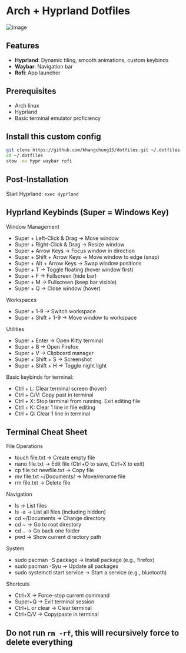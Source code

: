# Arch + Hyprland Dotfiles  
![image](https://github.com/user-attachments/assets/6af0f3ff-b1de-482d-9017-3612db0e4c10)

## Features
- **Hyprland**: Dynamic tiling, smooth animations, custom keybinds
- **Waybar**: Navigation bar
- **Rofi**: App launcher

## Prerequisites
- Arch linux
- Hyprland
- Basic terminal emulator proficiency

## Install this custom config
```bash
git clone https://github.com/khangchung15/dotfiles.git ~/.dotfiles
cd ~/.dotfiles
stow -nv hypr waybar rofi 
```
## Post-Installation
Start Hyprland: ```exec Hyprland```

## Hyprland Keybinds (Super = Windows Key)
Window Management
- Super + Left-Click & Drag → Move window
- Super + Right-Click & Drag → Resize window
- Super + Arrow Keys → Focus window in direction
- Super + Shift + Arrow Keys → Move window to edge (snap)
- Super + Alt + Arrow Keys → Swap window positions
- Super + T → Toggle floating (hover window first)
- Super + F → Fullscreen (hide bar)
- Super + M → Fullscreen (keep bar visible)
- Super + Q → Close window (hover)

Workspaces
- Super + 1-9 → Switch workspace
- Super + Shift + 1-9 → Move window to workspace

Utilities
- Super + Enter → Open Kitty terminal
- Super + B → Open Firefox
- Super + V → Clipboard manager
- Super + Shift + S → Screenshot
- Super + Shift + H → Toggle night light

Basic keybinds for terminal:
- Ctrl + L: Clear terminal screen (hover)
- Ctrl + C/V: Copy past in terminal
- Ctrl + X: Stop terminal from running. Exit editing file
- Ctrl + K: Clear 1 line in file editing
- Ctrl + Q: Clear 1 line in terminal

## Terminal Cheat Sheet
File Operations
- touch file.txt → Create empty file
- nano file.txt → Edit file (Ctrl+O to save, Ctrl+X to exit)
- cp file.txt newfile.txt → Copy file
- mv file.txt ~/Documents/ → Move/rename file
- rm file.txt → Delete file

Navigation
- ls → List files
- ls -a → List all files (including hidden)
- cd ~/Documents → Change directory
- cd ~ → Go to root directory
- cd .. → Go back one folder
- pwd → Show current directory path

System
- sudo pacman -S package → Install package (e.g., firefox)
- sudo pacman -Syu → Update all packages
- sudo systemctl start service → Start a service (e.g., bluetooth)

Shortcuts
- Ctrl+X → Force-stop current command
- Super+Q → Exit terminal session
- Ctrl+L or clear → Clear terminal
- Ctrl+C/V → Copy/paste in terminal

## Do not run ```rm -rf```, this will recursively force to delete everything
